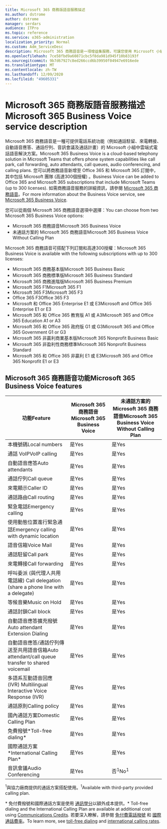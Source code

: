 ```yaml
---
title: Microsoft 365 商務版語音服務描述
ms.author: dstrome
author: dstrome
manager: serdars
audience: ITPro
ms.topic: reference
ms.service: o365-administration
localization_priority: Normal
ms.custom: Adm_ServiceDesc
description: Microsoft 365 商務語音是一項增益集服務，可讓您使用 Microsoft 小組進行電話通話。 這會結合電話系統、國內通話方案、SMS 和音訊會議。
ms.openlocfilehash: 7ce58fbd9a60871cbc5f8da981d945f10b83193f
ms.sourcegitcommit: 9b7d67927c8ed266ccd6b39950f04947e6916ede
ms.translationtype: MT
ms.contentlocale: zh-TW
ms.lasthandoff: 12/09/2020
ms.locfileid: "49605331"
---
```

# <a name="microsoft-365-business-voice-service-description"></a><span data-ttu-id="38914-104">Microsoft 365 商務版語音服務描述</span><span class="sxs-lookup"><span data-stu-id="38914-104">Microsoft 365 Business Voice service description</span></span>

<span data-ttu-id="38914-105">Microsoft 365 商務語音是一種可提供電話系統功能（例如通話駐留、來電轉接、自動語音應答、通話佇列、音訊會議及通話計畫）的 Microsoft 小組中雲端式電話語音解決方案。</span><span class="sxs-lookup"><span data-stu-id="38914-105">Microsoft 365 Business Voice is a cloud-based telephony solution in Microsoft Teams that offers phone system capabilities like call park, call forwarding, auto attendants, call queues, audio conferencing, and calling plans.</span></span> <span data-ttu-id="38914-106">您可以將商務語音新增至 Office 365 和 Microsoft 365 訂閱中，其中包括 Microsoft 團隊 (高達300個授權) 。</span><span class="sxs-lookup"><span data-stu-id="38914-106">Business Voice can be added to Office 365 and Microsoft 365 subscriptions that include Microsoft Teams (up to 300 licenses).</span></span> <span data-ttu-id="38914-107">如需商務語音服務的詳細資訊，請參閱 [Microsoft 365 商務語音](https://docs.microsoft.com/MicrosoftTeams/business-voice/whats-business-voice)。</span><span class="sxs-lookup"><span data-stu-id="38914-107">For more information about the Business Voice service, see [Microsoft 365 Business Voice](https://docs.microsoft.com/MicrosoftTeams/business-voice/whats-business-voice).</span></span>

<span data-ttu-id="38914-108">您可以從兩個 Microsoft 365 商務語音選項中選擇：</span><span class="sxs-lookup"><span data-stu-id="38914-108">You can choose from two Microsoft 365 Business Voice options:</span></span>

- <span data-ttu-id="38914-109">Microsoft 365 商務語音</span><span class="sxs-lookup"><span data-stu-id="38914-109">Microsoft 365 Business Voice</span></span>
- <span data-ttu-id="38914-110">未通話方案的 Microsoft 365 商務語音</span><span class="sxs-lookup"><span data-stu-id="38914-110">Microsoft 365 Business Voice Without Calling Plan</span></span>

<span data-ttu-id="38914-111">Microsoft 365 商務語音可搭配下列訂閱和高達300授權：</span><span class="sxs-lookup"><span data-stu-id="38914-111">Microsoft 365 Business Voice is available with the following subscriptions with up to 300 licenses:</span></span>

- <span data-ttu-id="38914-112">Microsoft 365 商務基本版</span><span class="sxs-lookup"><span data-stu-id="38914-112">Microsoft 365 Business Basic</span></span>
- <span data-ttu-id="38914-113">Microsoft 365 商務標準版</span><span class="sxs-lookup"><span data-stu-id="38914-113">Microsoft 365 Business Standard</span></span>
- <span data-ttu-id="38914-114">Microsoft 365 商務進階版</span><span class="sxs-lookup"><span data-stu-id="38914-114">Microsoft 365 Business Premium</span></span>
- <span data-ttu-id="38914-115">Microsoft 365 F1</span><span class="sxs-lookup"><span data-stu-id="38914-115">Microsoft 365 F1</span></span>
- <span data-ttu-id="38914-116">Microsoft 365 F3</span><span class="sxs-lookup"><span data-stu-id="38914-116">Microsoft 365 F3</span></span>
- <span data-ttu-id="38914-117">Office 365 F3</span><span class="sxs-lookup"><span data-stu-id="38914-117">Office 365 F3</span></span>
- <span data-ttu-id="38914-118">Microsoft 和 Office 365 Enterprise E1 或 E3</span><span class="sxs-lookup"><span data-stu-id="38914-118">Microsoft and Office 365 Enterprise E1 or E3</span></span>
- <span data-ttu-id="38914-119">Microsoft 365 和 Office 365 教育版 A1 或 A3</span><span class="sxs-lookup"><span data-stu-id="38914-119">Microsoft 365 and Office 365 Education A1 or A3</span></span>
- <span data-ttu-id="38914-120">Microsoft 365 和 Office 365 政府版 G1 或 G3</span><span class="sxs-lookup"><span data-stu-id="38914-120">Microsoft 365 and Office 365 Government G1 or G3</span></span>
- <span data-ttu-id="38914-121">Microsoft 365 非贏利商業基本版</span><span class="sxs-lookup"><span data-stu-id="38914-121">Microsoft 365 Nonprofit Business Basic</span></span>
- <span data-ttu-id="38914-122">Microsoft 365 非盈利性商務標準</span><span class="sxs-lookup"><span data-stu-id="38914-122">Microsoft 365 Nonprofit Business Standard</span></span>
- <span data-ttu-id="38914-123">Microsoft 365 和 Office 365 非贏利 E1 或 E3</span><span class="sxs-lookup"><span data-stu-id="38914-123">Microsoft 365 and Office 365 Nonprofit E1 or E3</span></span>

## <a name="microsoft-365-business-voice-features"></a><span data-ttu-id="38914-124">Microsoft 365 商務語音功能</span><span class="sxs-lookup"><span data-stu-id="38914-124">Microsoft 365 Business Voice features</span></span>

| <span data-ttu-id="38914-125">**功能**</span><span class="sxs-lookup"><span data-stu-id="38914-125">**Feature**</span></span>                                            | <span data-ttu-id="38914-126">**Microsoft 365 商務語音**</span><span class="sxs-lookup"><span data-stu-id="38914-126">**Microsoft 365 Business Voice**</span></span> | <span data-ttu-id="38914-127">**未通話方案的 Microsoft 365 商務語音**</span><span class="sxs-lookup"><span data-stu-id="38914-127">**Microsoft 365 Business Voice Without Calling Plan**</span></span> |
|--------------------------------------------------------|----------------------------------|-------------------------------------------------------|
| <span data-ttu-id="38914-128">本機號碼</span><span class="sxs-lookup"><span data-stu-id="38914-128">Local numbers</span></span>                                          | <span data-ttu-id="38914-129">是</span><span class="sxs-lookup"><span data-stu-id="38914-129">Yes</span></span>                              | <span data-ttu-id="38914-130">是</span><span class="sxs-lookup"><span data-stu-id="38914-130">Yes</span></span>                                                   |
| <span data-ttu-id="38914-131">通話 VoIP</span><span class="sxs-lookup"><span data-stu-id="38914-131">VoIP calling</span></span>                                           | <span data-ttu-id="38914-132">是</span><span class="sxs-lookup"><span data-stu-id="38914-132">Yes</span></span>                              | <span data-ttu-id="38914-133">是</span><span class="sxs-lookup"><span data-stu-id="38914-133">Yes</span></span>                                                   |
| <span data-ttu-id="38914-134">自動語音應答</span><span class="sxs-lookup"><span data-stu-id="38914-134">Auto attendants</span></span>                                        | <span data-ttu-id="38914-135">是</span><span class="sxs-lookup"><span data-stu-id="38914-135">Yes</span></span>                              | <span data-ttu-id="38914-136">是</span><span class="sxs-lookup"><span data-stu-id="38914-136">Yes</span></span>                                                   |
| <span data-ttu-id="38914-137">通話佇列</span><span class="sxs-lookup"><span data-stu-id="38914-137">Call queue</span></span>                                             | <span data-ttu-id="38914-138">是</span><span class="sxs-lookup"><span data-stu-id="38914-138">Yes</span></span>                              | <span data-ttu-id="38914-139">是</span><span class="sxs-lookup"><span data-stu-id="38914-139">Yes</span></span>                                                   |
| <span data-ttu-id="38914-140">來電顯示</span><span class="sxs-lookup"><span data-stu-id="38914-140">Caller ID</span></span>                                              | <span data-ttu-id="38914-141">是</span><span class="sxs-lookup"><span data-stu-id="38914-141">Yes</span></span>                              | <span data-ttu-id="38914-142">是</span><span class="sxs-lookup"><span data-stu-id="38914-142">Yes</span></span>                                                   |
| <span data-ttu-id="38914-143">通話路由</span><span class="sxs-lookup"><span data-stu-id="38914-143">Call routing</span></span>                                           | <span data-ttu-id="38914-144">是</span><span class="sxs-lookup"><span data-stu-id="38914-144">Yes</span></span>                              | <span data-ttu-id="38914-145">是</span><span class="sxs-lookup"><span data-stu-id="38914-145">Yes</span></span>                                                   |
| <span data-ttu-id="38914-146">緊急電話</span><span class="sxs-lookup"><span data-stu-id="38914-146">Emergency calling</span></span>                                      | <span data-ttu-id="38914-147">是</span><span class="sxs-lookup"><span data-stu-id="38914-147">Yes</span></span>                              | <span data-ttu-id="38914-148">是</span><span class="sxs-lookup"><span data-stu-id="38914-148">Yes</span></span>                                                   |
| <span data-ttu-id="38914-149">使用動態位置進行緊急通話</span><span class="sxs-lookup"><span data-stu-id="38914-149">Emergency calling with dynamic location</span></span>                | <span data-ttu-id="38914-150">是</span><span class="sxs-lookup"><span data-stu-id="38914-150">Yes</span></span>                              | <span data-ttu-id="38914-151">是</span><span class="sxs-lookup"><span data-stu-id="38914-151">Yes</span></span>                                                   |
| <span data-ttu-id="38914-152">語音信箱</span><span class="sxs-lookup"><span data-stu-id="38914-152">Voice Mail</span></span>                                             | <span data-ttu-id="38914-153">是</span><span class="sxs-lookup"><span data-stu-id="38914-153">Yes</span></span>                              | <span data-ttu-id="38914-154">是</span><span class="sxs-lookup"><span data-stu-id="38914-154">Yes</span></span>                                                   |
| <span data-ttu-id="38914-155">通話駐留</span><span class="sxs-lookup"><span data-stu-id="38914-155">Call park</span></span>                                              | <span data-ttu-id="38914-156">是</span><span class="sxs-lookup"><span data-stu-id="38914-156">Yes</span></span>                              | <span data-ttu-id="38914-157">是</span><span class="sxs-lookup"><span data-stu-id="38914-157">Yes</span></span>                                                   |
| <span data-ttu-id="38914-158">來電轉接</span><span class="sxs-lookup"><span data-stu-id="38914-158">Call forwarding</span></span>                                        | <span data-ttu-id="38914-159">是</span><span class="sxs-lookup"><span data-stu-id="38914-159">Yes</span></span>                              | <span data-ttu-id="38914-160">是</span><span class="sxs-lookup"><span data-stu-id="38914-160">Yes</span></span>                                                   |
| <span data-ttu-id="38914-161">呼叫委派 (與代理人共用電話線) </span><span class="sxs-lookup"><span data-stu-id="38914-161">Call delegation (share a phone line with a delegate)</span></span>   | <span data-ttu-id="38914-162">是</span><span class="sxs-lookup"><span data-stu-id="38914-162">Yes</span></span>                              | <span data-ttu-id="38914-163">是</span><span class="sxs-lookup"><span data-stu-id="38914-163">Yes</span></span>                                                   |
| <span data-ttu-id="38914-164">等候音樂</span><span class="sxs-lookup"><span data-stu-id="38914-164">Music on Hold</span></span>                                          | <span data-ttu-id="38914-165">是</span><span class="sxs-lookup"><span data-stu-id="38914-165">Yes</span></span>                              | <span data-ttu-id="38914-166">是</span><span class="sxs-lookup"><span data-stu-id="38914-166">Yes</span></span>                                                   |
| <span data-ttu-id="38914-167">通話封鎖</span><span class="sxs-lookup"><span data-stu-id="38914-167">Call block</span></span>                                             | <span data-ttu-id="38914-168">是</span><span class="sxs-lookup"><span data-stu-id="38914-168">Yes</span></span>                              | <span data-ttu-id="38914-169">是</span><span class="sxs-lookup"><span data-stu-id="38914-169">Yes</span></span>                                                   |
| <span data-ttu-id="38914-170">自動語音應答擴充撥號</span><span class="sxs-lookup"><span data-stu-id="38914-170">Auto attendant Extension Dialing</span></span>                       | <span data-ttu-id="38914-171">是</span><span class="sxs-lookup"><span data-stu-id="38914-171">Yes</span></span>                              | <span data-ttu-id="38914-172">是</span><span class="sxs-lookup"><span data-stu-id="38914-172">Yes</span></span>                                                   |
| <span data-ttu-id="38914-173">自動語音應答/通話佇列傳送至共用語音信箱</span><span class="sxs-lookup"><span data-stu-id="38914-173">Auto attendant/call queue transfer to shared voicemail</span></span> | <span data-ttu-id="38914-174">是</span><span class="sxs-lookup"><span data-stu-id="38914-174">Yes</span></span>                              | <span data-ttu-id="38914-175">是</span><span class="sxs-lookup"><span data-stu-id="38914-175">Yes</span></span>                                                   |
| <span data-ttu-id="38914-176">多語系互動語音回應 (IVR) </span><span class="sxs-lookup"><span data-stu-id="38914-176">Multilingual Interactive Voice Response (IVR)</span></span>          | <span data-ttu-id="38914-177">是</span><span class="sxs-lookup"><span data-stu-id="38914-177">Yes</span></span>                              | <span data-ttu-id="38914-178">是</span><span class="sxs-lookup"><span data-stu-id="38914-178">Yes</span></span>                                                   |
| <span data-ttu-id="38914-179">通話原則</span><span class="sxs-lookup"><span data-stu-id="38914-179">Calling policy</span></span>                                         | <span data-ttu-id="38914-180">是</span><span class="sxs-lookup"><span data-stu-id="38914-180">Yes</span></span>                              | <span data-ttu-id="38914-181">是</span><span class="sxs-lookup"><span data-stu-id="38914-181">Yes</span></span>                                                   |
| <span data-ttu-id="38914-182">國內通話方案</span><span class="sxs-lookup"><span data-stu-id="38914-182">Domestic Calling Plan</span></span>                                  | <span data-ttu-id="38914-183">是</span><span class="sxs-lookup"><span data-stu-id="38914-183">Yes</span></span>                              | <span data-ttu-id="38914-184">是</span><span class="sxs-lookup"><span data-stu-id="38914-184">Yes</span></span>                                                    |
| <span data-ttu-id="38914-185">免費撥號\*</span><span class="sxs-lookup"><span data-stu-id="38914-185">Toll-free dialing\*</span></span>                                    | <span data-ttu-id="38914-186">是</span><span class="sxs-lookup"><span data-stu-id="38914-186">Yes</span></span>                              | <span data-ttu-id="38914-187">是</span><span class="sxs-lookup"><span data-stu-id="38914-187">Yes</span></span>                                                    |
| <span data-ttu-id="38914-188">國際通話方案\*</span><span class="sxs-lookup"><span data-stu-id="38914-188">International Calling Plan\*</span></span>                           | <span data-ttu-id="38914-189">是</span><span class="sxs-lookup"><span data-stu-id="38914-189">Yes</span></span>                              | <span data-ttu-id="38914-190">是</span><span class="sxs-lookup"><span data-stu-id="38914-190">Yes</span></span>                                                    |
| <span data-ttu-id="38914-191">音訊會議</span><span class="sxs-lookup"><span data-stu-id="38914-191">Audio Conferencing</span></span>                                     | <span data-ttu-id="38914-192">是</span><span class="sxs-lookup"><span data-stu-id="38914-192">Yes</span></span>                              | <span data-ttu-id="38914-193">否<sup>1</sup></span><span class="sxs-lookup"><span data-stu-id="38914-193">No<sup>1</sup></span></span>                                                   |

<span data-ttu-id="38914-194"><sup>1</sup>與協力廠商提供的通話方案搭配使用。</span><span class="sxs-lookup"><span data-stu-id="38914-194"><sup>1</sup>Available with third-party provided calling plan.</span></span>

<span data-ttu-id="38914-195">\* 免付費撥號和國際通話方案是使用 [通訊學分](https://docs.microsoft.com/microsoftteams/what-are-communications-credits)以額外成本提供。</span><span class="sxs-lookup"><span data-stu-id="38914-195">\* Toll-free dialing and the International Calling Plan are available at additional cost using [Communications Credits](https://docs.microsoft.com/microsoftteams/what-are-communications-credits).</span></span> <span data-ttu-id="38914-196">若要深入瞭解，請參閱 [免付費電話撥號](https://docs.microsoft.com/microsoftteams/toll-free-dialing-limitations-and-restrictions) 和 [國際通話費率](https://www.microsoft.com/microsoft-365/microsoft-teams/voice-calling?rtc=1#ow-download-rates)。</span><span class="sxs-lookup"><span data-stu-id="38914-196">To learn more, see [toll-free dialing](https://docs.microsoft.com/microsoftteams/toll-free-dialing-limitations-and-restrictions) and [international calling rates](https://www.microsoft.com/microsoft-365/microsoft-teams/voice-calling?rtc=1#ow-download-rates).</span></span>
